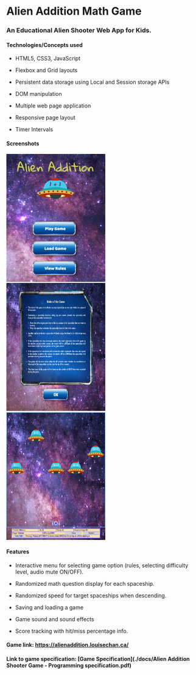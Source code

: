 # Alien Addition Math Game

### An Educational Alien Shooter Web App for Kids.   

#### Technologies/Concepts used

* HTML5, CSS3, JavaScript

* Flexbox and Grid layouts

* Persistent data storage using Local and Session storage APIs

* DOM manipulation

* Multiple web page application

* Responsive page layout

* Timer Intervals

#### Screenshots  

<img src="./screenshots/titlescreen.png" alt="Title screen" width="260" height="335">     <img src="./screenshots/rules.png" alt="Title screen" width="260" height="335">     <img src="./screenshots/gameplay.png" alt="Title screen" width="260" height="335">

#### Features

* Interactive menu for selecting game option (rules, selecting difficulty level, audio mute ON/OFF).

* Randomized math question display for each spaceship.

* Randomized speed for target spaceships when descending.

* Saving and loading a game

* Game sound and sound effects

* Score tracking with hit/miss percentage info.

#### Game link: https://alienaddition.louisechan.ca/

#### Link to game specification: [Game Specification](./docs/Alien Addition Shooter Game - Programming specification.pdf)
